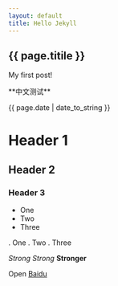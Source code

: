 ```yaml
---
layout: default
title: Hello Jekyll
---
```

<h2>{{ page.titile }}</h2>
<p>My first post!</p>
<p>**中文测试**</p>
<p>{{ page.date | date_to_string }}</p>

# Header 1 #
## Header 2 ##
### Header 3 ###

+ One
+ Two
+ Three

. One
. Two
. Three

_Strong_
*Strong*
**Stronger**

Open [Baidu](http://baidu.com/)
